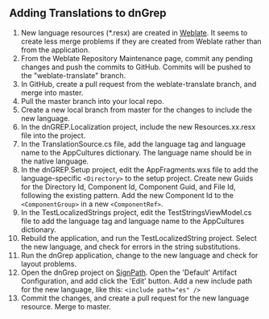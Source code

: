 ﻿## Adding Translations to dnGrep

1. New language resources (*.resx) are created in [Weblate](https://hosted.weblate.org/projects/dngrep/dngrep-application/). It seems to create less merge problems if they are created from Weblate rather than from the application. 
2. From the Weblate Repository Maintenance page, commit any pending changes and push the commits to GitHub. Commits will be pushed to the "weblate-translate" branch.
2. In GitHub, create a pull request from the weblate-translate branch, and merge into master.
3. Pull the master branch into your local repo.
4. Create a new local branch from master for the changes to include the new language.
5. In the dnGREP.Localization project, include the new Resources.xx.resx file into the project.
6. In the TranslationSource.cs file, add the language tag and language name to the AppCultures dictionary. The language name should be in the native language.
7. In the dnGREP.Setup project, edit the AppFragments.wxs file to add the language-specific `<Directory>` to the setup project. Create new Guids for the Directory Id, Component Id, Component Guid, and File Id, following the existing pattern. Add the new Component Id to the `<ComponentGroup>` in a new `<ComponentRef>`.
8. In the TestLocalizedStrings project, edit the TestStringsViewModel.cs file to add the language tag and language name to the AppCultures dictionary.
9. Rebuild the application, and run the TestLocalizedString project. Select the new language, and check for errors in the string substitutions.
10. Run the dnGrep application, change to the new language and check for layout problems.
11. Open the dnGrep project on [SignPath](https://app.signpath.io/Web/736ab30b-dc3e-41ee-800d-c5674d702ed8/Projects/d37d257d-e767-4d90-9fd9-e127dfd82f1d). Open the 'Default' Artifact Configuration, and add click the 'Edit' button. Add a new include path for the new language, like this: `<include path="es" />`
12. Commit the changes, and create a pull request for the new language resource. Merge to master.
 